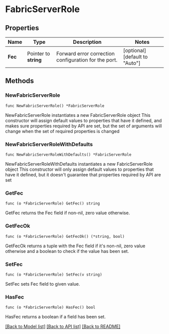 # FabricServerRole

## Properties

Name | Type | Description | Notes
------------ | ------------- | ------------- | -------------
**Fec** | Pointer to **string** | Forward error correction configuration for the port. | [optional] [default to "Auto"]

## Methods

### NewFabricServerRole

`func NewFabricServerRole() *FabricServerRole`

NewFabricServerRole instantiates a new FabricServerRole object
This constructor will assign default values to properties that have it defined,
and makes sure properties required by API are set, but the set of arguments
will change when the set of required properties is changed

### NewFabricServerRoleWithDefaults

`func NewFabricServerRoleWithDefaults() *FabricServerRole`

NewFabricServerRoleWithDefaults instantiates a new FabricServerRole object
This constructor will only assign default values to properties that have it defined,
but it doesn't guarantee that properties required by API are set

### GetFec

`func (o *FabricServerRole) GetFec() string`

GetFec returns the Fec field if non-nil, zero value otherwise.

### GetFecOk

`func (o *FabricServerRole) GetFecOk() (*string, bool)`

GetFecOk returns a tuple with the Fec field if it's non-nil, zero value otherwise
and a boolean to check if the value has been set.

### SetFec

`func (o *FabricServerRole) SetFec(v string)`

SetFec sets Fec field to given value.

### HasFec

`func (o *FabricServerRole) HasFec() bool`

HasFec returns a boolean if a field has been set.


[[Back to Model list]](../README.md#documentation-for-models) [[Back to API list]](../README.md#documentation-for-api-endpoints) [[Back to README]](../README.md)


